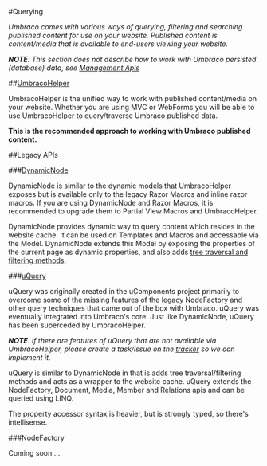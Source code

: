 #Querying

_Umbraco comes with various ways of querying, filtering and searching published content for use on your website. Published content is content/media that is available to end-users viewing your website._

***NOTE**: This section does not describe how to work with Umbraco persisted (database) data, see [Management Apis](../Management-v6/index.md)* 

##[UmbracoHelper](UmbracoHelper/index.md)

UmbracoHelper is the unified way to work with published content/media on your website. Whether you are using MVC or WebForms you will be able to use UmbracoHelper to query/traverse Umbraco published data. 

**This is the recommended approach to working with Umbraco published content.**

##Legacy APIs

###[DynamicNode](DynamicNode/index.md)

DynamicNode is similar to the dynamic models that UmbracoHelper exposes but is available only to the legacy Razor Macros and inline razor macros. If you are using DynamicNode and Razor Macros, it is recommended to upgrade them to Partial View Macros and UmbracoHelper. 

DynamicNode provides dynamic way to query content which resides in the website cache. It can be used on Templates and Macros and accessable via the Model. DynamicNode extends this Model by exposing the properties of the current page as dynamic properties, and also adds [tree traversal and filtering methods](http://our.umbraco.org/projects/developer-tools/razor-dynamicnode-cheat-sheet).

###[uQuery](uQuery/index.md)

uQuery was originally created in the uComponents project primarily to overcome some of the missing features of the legacy NodeFactory and other query techniques that came out of the box with Umbraco. uQuery was eventually integrated into Umbraco's core. Just like DynamicNode, uQuery has been superceded by UmbracoHelper. 

_**NOTE**: If there are features of uQuery that are not available via UmbracoHelper, please create a task/issue on the [tracker](http://issues.umbraco.org/) so we can implement it._

uQuery is similar to DynamicNode in that is adds tree traversal/filtering methods and acts as a wrapper to the website cache. uQuery extends the NodeFactory, Document, Media, Member and Relations apis and can be queried using LINQ.

The property accessor syntax is heavier, but is strongly typed, so there's intellisense.

###NodeFactory

Coming soon....
